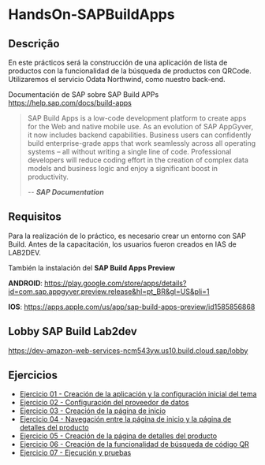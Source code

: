 # HandsOn-SAPBuildApps

## Descrição
En este prácticos será la construcción de una aplicación de lista de productos con la funcionalidad de la búsqueda de productos con QRCode.
Utilizaremos el servicio Odata Northwind, como nuestro back-end.

Documentación de SAP sobre SAP Build APPs
https://help.sap.com/docs/build-apps

>   
> SAP Build Apps is a low-code development platform to create apps for the Web and native mobile use. As an evolution of SAP AppGyver, it now includes backend capabilities. Business users can confidently build enterprise-grade apps that work seamlessly across all operating systems – all without writing a single line of code. Professional developers will reduce coding effort in the creation of complex data models and business logic and enjoy a significant boost in productivity.
>
> -- <cite>**SAP Documentation**</cite>
## Requisitos

Para la realización de lo práctico, es necesario crear un entorno con SAP Build.
Antes de la capacitación, los usuarios fueron creados en IAS de LAB2DEV.

También la instalación del **SAP Build Apps Preview**

**ANDROID**:
https://play.google.com/store/apps/details?id=com.sap.appgyver.preview.release&hl=pt_BR&gl=US&pli=1

**IOS**:
https://apps.apple.com/us/app/sap-build-apps-preview/id1585856868

## Lobby SAP Build Lab2dev

https://dev-amazon-web-services-ncm543yw.us10.build.cloud.sap/lobby

## Ejercicios
- [Ejercicio 01 - Creación de la aplicación y la configuración inicial del tema](exercises/ex1/README.md)
- [Ejercicio 02 - Configuración del proveedor de datos](exercises/ex2/README.md)
- [Ejercicio 03 - Creación de la página de inicio](exercises/ex3/README.md)
- [Ejercicio 04 - Navegación entre la página de inicio y la página de detalles del producto](exercises/ex4/README.md)
- [Ejercicio 05 - Creación de la página de detalles del producto](exercises/ex5/README.md)
- [Ejercicio 06 - Creación de la funcionalidad de búsqueda de código QR](exercises/ex6/README.md)
- [Ejercicio 07 - Ejecución y pruebas](exercises/ex7/README.md)
